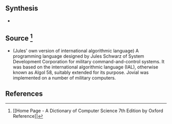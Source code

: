 ## Synthesis
- 
## Source [^1]
- (Jules' own version of international algorithmic language) A programming language designed by Jules Schwarz of System Development Corporation for military command-and-control systems. It was based on the international algorithmic language (IAL), otherwise known as Algol 58, suitably extended for its purpose. Jovial was implemented on a number of military computers.
## References

[^1]: [[Home Page - A Dictionary of Computer Science 7th Edition by Oxford Reference]]